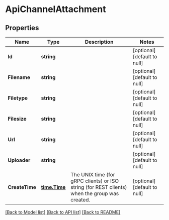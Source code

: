 # ApiChannelAttachment

## Properties
Name | Type | Description | Notes
------------ | ------------- | ------------- | -------------
**Id** | **string** |  | [optional] [default to null]
**Filename** | **string** |  | [optional] [default to null]
**Filetype** | **string** |  | [optional] [default to null]
**Filesize** | **string** |  | [optional] [default to null]
**Url** | **string** |  | [optional] [default to null]
**Uploader** | **string** |  | [optional] [default to null]
**CreateTime** | [**time.Time**](time.Time.md) | The UNIX time (for gRPC clients) or ISO string (for REST clients) when the group was created. | [optional] [default to null]

[[Back to Model list]](../README.md#documentation-for-models) [[Back to API list]](../README.md#documentation-for-api-endpoints) [[Back to README]](../README.md)


